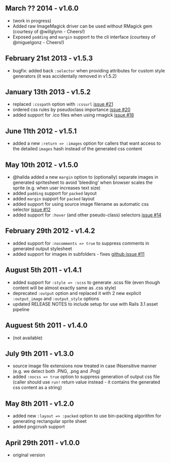 March ?? 2014 - v1.6.0
----------------------

 * (work in progress)
 * Added raw ImageMagick driver can be used without RMagick gem (courtesy of @willglynn - Cheers!)
 * Exposed `padding` and `margin` support to the cli interface (courtesy of @miguelgonz - Cheers!)


February 21st 2013 - v1.5.3
---------------------------
 * bugfix: added back `:selector` when providing attributes for custom style generators (it was accidentally removed in v1.5.2)

January 13th 2013 - v1.5.2
--------------------------
 * replaced `:csspath` option with `:cssurl` [issue #21](https://github.com/jakesgordon/sprite-factory/issues/21)
 * ordered css rules by pseudoclass importance [issue #20](https://github.com/jakesgordon/sprite-factory/pull/20)
 * added support for .ico files when using rmagick [issue #18](https://github.com/jakesgordon/sprite-factory/pull/18)

June 11th 2012 - v1.5.1
-----------------------
 * added a new `:return => :images` option for callers that want access to the detailed `images` hash instead of the generated css content

May 10th 2012 - v1.5.0
----------------------
 * @halida added a new `margin` option to (optionally) separate images in generated spritesheet to avoid 'bleeding' when browser scales the sprite (e.g. when user increases text size)
 * added `padding` support for `packed` layout
 * added `margin` support for `packed` layout
 * added support for using source image filename as automatic css selector [issue #12](https://github.com/jakesgordon/sprite-factory/issues/12)
 * added support for `:hover` (and other pseudo-class) selectors [issue #14](https://github.com/jakesgordon/sprite-factory/issues/14)

February 29th 2012 - v1.4.2
---------------------------
 * added support for `:nocomments => true` to suppress comments in generated output stylesheet
 * added support for images in subfolders - fixes [github issue #11](https://github.com/jakesgordon/sprite-factory/issues/11)

August 5th 2011 - v1.4.1
------------------------
 * added support for `:style => :scss` to generate .scss file (even though content will be almost exactly same as .css style)
 * deprecated `:output` option and replaced it with 2 new explicit `:output_image` and `:output_style` options
 * updated RELEASE NOTES to include setup for use with Rails 3.1 asset pipeline

Auguest 5th 2011 - v1.4.0
-------------------------
 * (not available)

July 9th 2011 - v1.3.0
----------------------

 * source image file extensions now treated in case INsensitive manner (e.g. we detect both .PNG, .png and .Png)
 * added `:nocss => true` option to suppress generation of output css file (caller should use `run!` return value instead - it contains the generated css content as a string)

May 8th 2011 - v1.2.0
---------------------

 * added new `:layout => :packed` option to use bin-packing algorithm for generating rectangular sprite sheet
 * added pngcrush support

April 29th 2011 - v1.0.0
------------------------

 * original version
